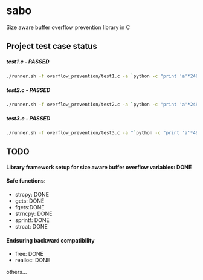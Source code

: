 # sabo
Size aware buffer overflow prevention library in C

## Project test case status

##### test1.c - PASSED

```bash
./runner.sh -f overflow_prevention/test1.c -a `python -c "print 'a'*248 +'b'*18"`
```

##### test2.c - PASSED

```bash
./runner.sh -f overflow_prevention/test2.c -a `python -c "print 'a'*248 +'b'*18"`
```

##### test3.c - PASSED

```bash
./runner.sh -f overflow_prevention/test3.c -a "`python -c "print 'a'*499 +'b'*18 + ' ' + '37_aa ' + '755'"`"
```

## TODO

#### Library framework setup for size aware buffer overflow variables: DONE

#### Safe functions:
+ strcpy: DONE
+ gets: DONE
+ fgets:DONE
+ strncpy: DONE
+ sprintf: DONE
+ strcat: DONE

#### Endsuring backward compatibility
+ free: DONE
+ realloc: DONE

others...

